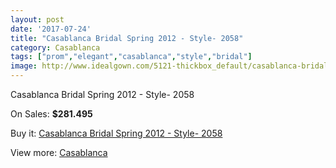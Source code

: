 ```yaml
---
layout: post
date: '2017-07-24'
title: "Casablanca Bridal Spring 2012 - Style- 2058"
category: Casablanca
tags: ["prom","elegant","casablanca","style","bridal"]
image: http://www.idealgown.com/5121-thickbox_default/casablanca-bridal-spring-2012-style-2058.jpg
---
```

Casablanca Bridal Spring 2012 - Style- 2058

On Sales: **$281.495**
<a href="https://www.idealgown.com/en/casablanca/2291-casablanca-bridal-spring-2012-style-2058.html"><amp-img layout="responsive" width="600" height="600" src="//www.idealgown.com/5121-thickbox_default/casablanca-bridal-spring-2012-style-2058.jpg" alt="Casablanca Bridal Spring 2012 - Style- 2058 0" /></a>
<a href="https://www.idealgown.com/en/casablanca/2291-casablanca-bridal-spring-2012-style-2058.html"><amp-img layout="responsive" width="600" height="600" src="//www.idealgown.com/5123-thickbox_default/casablanca-bridal-spring-2012-style-2058.jpg" alt="Casablanca Bridal Spring 2012 - Style- 2058 1" /></a>
<a href="https://www.idealgown.com/en/casablanca/2291-casablanca-bridal-spring-2012-style-2058.html"><amp-img layout="responsive" width="600" height="600" src="//www.idealgown.com/5122-thickbox_default/casablanca-bridal-spring-2012-style-2058.jpg" alt="Casablanca Bridal Spring 2012 - Style- 2058 2" /></a>

Buy it: [Casablanca Bridal Spring 2012 - Style- 2058](https://www.idealgown.com/en/casablanca/2291-casablanca-bridal-spring-2012-style-2058.html "Casablanca Bridal Spring 2012 - Style- 2058")

View more: [Casablanca](https://www.idealgown.com/en/31-casablanca "Casablanca")